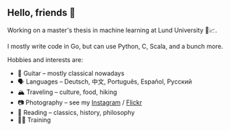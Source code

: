## Hello, friends 👋

Working on a master's thesis in machine learning at Lund University 🤖📈.

I mostly write code in Go, but can use Python, C, Scala, and a bunch more.

Hobbies and interests are:
- 🎵 Guitar – mostly classical nowadays
- 🗣 Languages – Deutsch, 中文, Português, Español, Русский
- 🏔 Traveling – culture, food, hiking
- 📷 Photography – see my [Instagram](https://www.instagram.com/alexanderskafte/) / [Flickr](https://www.flickr.com/photos/143095668@N03/)
- 📖 Reading – classics, history, philosophy
- 💪🏻 Training

